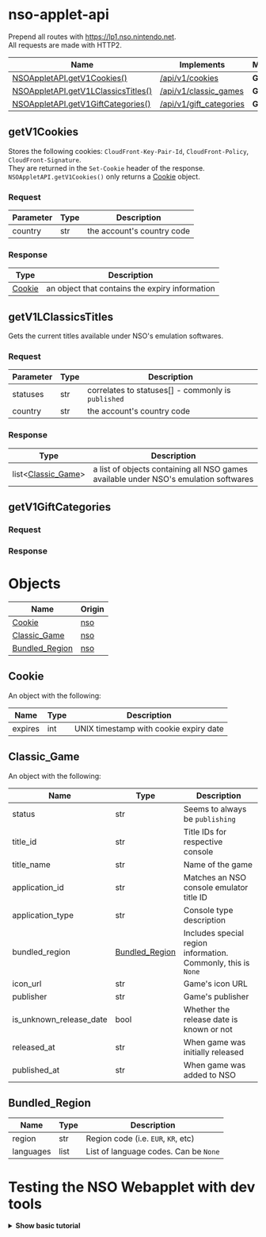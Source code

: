 # nso-applet-api

Prepend all routes with https://lp1.nso.nintendo.net.  
All requests are made with HTTP2.

| Name | Implements | Method |
| --- | --- | --- |
| [NSOAppletAPI.getV1Cookies()](#getv1cookies) | [/api/v1/cookies](https://lp1.nso.nintendo.net/api/v1/cookies) | **GET** |
| [NSOAppletAPI.getV1LClassicsTitles()](#getv1lclassicstitles) | [/api/v1/classic_games](https://lp1.nso.nintendo.net/api/v1/classic_games) | **GET** |
| [NSOAppletAPI.getV1GiftCategories()](#getv1giftcategories) | [/api/v1/gift_categories](https://lp1.nso.nintendo.net/api/v1/gift_categories) | **GET** |

## getV1Cookies
Stores the following cookies: `CloudFront-Key-Pair-Id`, `CloudFront-Policy`, `CloudFront-Signature`.  
They are returned in the `Set-Cookie` header of the response. `NSOAppletAPI.getV1Cookies()` only returns a [Cookie](#cookie) object.

### Request

| Parameter | Type | Description |
| --- | --- | --- |
| country | str | the account's country code |

### Response

| Type | Description |
| --- | --- |
| [Cookie](#cookie) | an object that contains the expiry information |

## getV1LClassicsTitles
Gets the current titles available under NSO's emulation softwares.

### Request

| Parameter | Type | Description |
| --- | --- | --- |
| statuses | str | correlates to statuses[] - commonly is `published` |
| country | str | the account's country code |

### Response

| Type | Description |
| --- | --- |
| list<[Classic_Game](#classic_game)> | a list of objects containing all NSO games available under NSO's emulation softwares |

## getV1GiftCategories

### Request


### Response

# Objects

| Name | Origin |
| --- | --- |
| [Cookie](#cookie) | [nso](/nso/structures.py) |
| [Classic_Game](#classic_game) | [nso](/nso/structures.py) |
| [Bundled_Region](#bundled_region) | [nso](/nso/structures.py) |

## Cookie

An object with the following:

| Name | Type | Description |
| --- | --- | --- |
| expires | int | UNIX timestamp with cookie expiry date |

## Classic_Game

An object with the following:

| Name | Type | Description |
| --- | --- | --- |
| status | str | Seems to always be `publishing` |
| title_id | str | Title IDs for respective console |
| title_name | str | Name of the game |
| application_id | str | Matches an NSO console emulator title ID |
| application_type | str | Console type description |
| bundled_region | [Bundled_Region](#bundled_region) | Includes special region information. Commonly, this is `None` |
| icon_url | str | Game's icon URL |
| publisher | str | Game's publisher |
| is_unknown_release_date | bool | Whether the release date is known or not |
| released_at | str | When game was initially released |
| published_at | str | When game was added to NSO |

## Bundled_Region

| Name | Type | Description |
| --- | --- | --- |
| region | str | Region code (i.e. `EUR`, `KR`, etc) |
| languages | list | List of language codes. Can be `None` |

# Testing the NSO Webapplet with dev tools

<details>
  <summary><b>Show basic tutorial</b></summary

  Some quick documentation on getting the NSO webapplet in your browser (from information discovered by Samuel Elliot):
  ```
  https://accounts.nintendo.com/connect/1.0.0/authorize?client_id=f4e5f2f3e022208b&response_type=id_token&scope=openid&redirect_uri=nintendo://lhub.nx.sys&state=a
  ```
  Get id_token from the above.

  Go to <https://lp1.nso.nintendo.net> -- set your user agent to something like `Mozilla/5.0 (Nintendo Switch; NsoApplet; Nintendo Switch) AppleWebKit/609.4 (KHTML, like Gecko) NF/6.0.2.22.5 NintendoBrowser/5.1.0.23519`

  Add breakpoints to the index's script at `var n = navigator.userAgent.includes("NintendoBrowser");` and the static/js/main.1d72eb58.js at `setNaAuthTokenAvailableCallback: function(e) {e(void 0, void 0, EP.b)},`

  Reload page and, on first breakpoint, paste the below
  ```
  Object.defineProperty(navigator, 'userAgent', {get: () => 'no'})
  ```
  Then resume and on second breakpoint, paste the below, replacing "id_token" with your id_token from before
  ```
  e(undefined, undefined, 'id_token')
  ```

  If you'd like a bunch of info dump, make a breakpoint anywhere with `r.getState()`, then run `r.getState();` in the Console whenever it breaks there.

</details>
